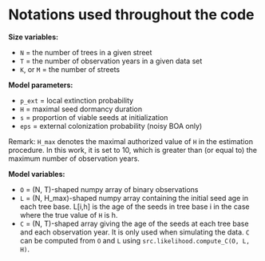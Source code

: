 # Notations used throughout the code

**Size variables:**
- `N` = the number of trees in a given street
- `T` = the number of observation years in a given data set
- `K`, or `M` = the number of streets

**Model parameters:**
- `p_ext` = local extinction probability
- `H` = maximal seed dormancy duration
- `s` = proportion of viable seeds at initialization
- `eps` = external colonization probability (noisy BOA only)

Remark: `H_max` denotes the maximal authorized value of `H` in the estimation procedure. In this work, it is set to 10, which is greater than (or equal to) the maximum number of observation years.

**Model variables:**
- `O` = (N, T)-shaped numpy array of binary observations
- `L` = (N, H_max)-shaped numpy array containing the initial seed age in each tree base. L[i,h] is the age of the seeds in tree base i in the case where the true value of `H` is h.
- `C` = (N, T)-shaped array giving the age of the seeds at each tree base and each observation year. It is only used when simulating the data. `C` can be computed from `O` and `L` using `src.likelihood.compute_C(O, L, H)`.